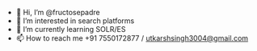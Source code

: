 - 👋 Hi, I’m @fructosepadre
- 👀 I’m interested in search platforms
- 🌱 I’m currently learning SOLR/ES
- 📫 How to reach me +91 7550172877 / utkarshsingh3004@gmail.com

<!---
fructosepadre/fructosepadre is a ✨ special ✨ repository because its `README.md` (this file) appears on your GitHub profile.
You can click the Preview link to take a look at your changes.
--->
